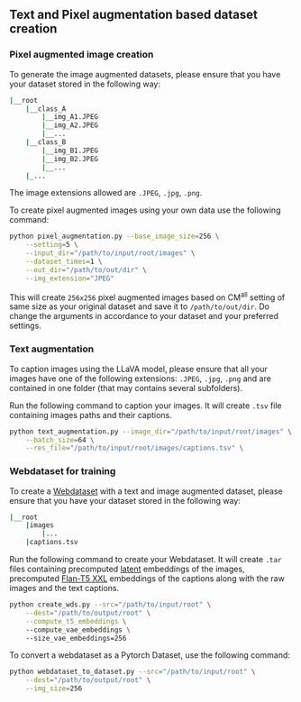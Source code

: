 ## Text and Pixel augmentation based dataset creation

### Pixel augmented image creation

To generate the image augmented datasets, please ensure that you have your dataset stored in the following way:

```bash
|__root
    |__class_A
        |__img_A1.JPEG
        |__img_A2.JPEG
        |__...
    |__class_B
        |__img_B1.JPEG
        |__img_B2.JPEG
        |__...
    |_...
```

The image extensions allowed are `.JPEG`, `.jpg`, `.png`.

To create pixel augmented images using your own data use the following command:

```bash
python pixel_augmentation.py --base_image_size=256 \
    --setting=5 \
    --input_dir="/path/to/input/root/images" \
    --dataset_times=1 \
    --out_dir="/path/to/out/dir" \
    --img_extension="JPEG"
```

This will create `256x256` pixel augmented images based on CM<sup>all</sup> setting of same size as your original dataset and save it to `/path/to/out/dir`. Do change the arguments in accordance to your dataset and your preferred settings.


### Text augmentation 

To caption images using the LLaVA model, please ensure that all your images have one of the following extensions: `.JPEG`, `.jpg`, `.png` and are contained in one folder (that may contains several subfolders). 

Run the following command to caption your images. It will create `.tsv` file containing images paths and their captions.


```bash
python text_augmentation.py --image_dir="/path/to/input/root/images" \
    --batch_size=64 \
    --res_file="/path/to/input/root/images/captions.tsv" \
```


### Webdataset for training

To create a [Webdataset](https://github.com/webdataset/webdataset) with a text and image augmented dataset, please ensure that you have your dataset stored in the following way:


```bash
|__root
    |images
        |...
    |captions.tsv
```

Run the following command to create your Webdataset. It will create `.tar` files containing precomputed [latent](https://huggingface.co/stabilityai/sd-vae-ft-ema) embeddings of the images, precomputed [Flan-T5 XXL](https://huggingface.co/google/flan-t5-xxl) embeddings of the captions along with the raw images and the text captions. 


```bash
python create_wds.py --src="/path/to/input/root" \
    --dest="/path/to/output/root" \
    --compute_t5_embeddings \ 
    --compute_vae_embeddings \ 
    --size_vae_embeddings=256 
```


To convert a webdataset as a Pytorch Dataset, use the following command: 

```bash
python webdataset_to_dataset.py --src="/path/to/input/root" \
    --dest="/path/to/output/root" \
    --img_size=256
```
